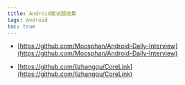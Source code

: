 ```yaml
---
title: Android面试题收集
tags: Android
toc: true
---
```




- [https://github.com/Moosphan/Android-Daily-Interview](https://github.com/Moosphan/Android-Daily-Interview)

- [https://github.com/lizhangqu/CoreLink](https://github.com/lizhangqu/CoreLink)
